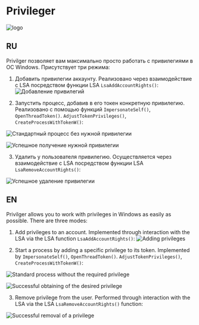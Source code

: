 # Privileger

![logo](https://user-images.githubusercontent.com/92790655/215750071-a79364b8-9331-4552-9aac-bb1aa9214e02.png)


## RU
Privilger позволяет вам максимально просто работать с привилегиями в ОС Windows. Присутствует три режима:
1. Добавить привилегии аккаунту. Реализовано через взаимодействие с LSA посредством функции LSA `LsaAddAccountRights()`:
![Добавление привилегий](https://user-images.githubusercontent.com/92790655/215747678-f17571bf-9748-47e1-9d81-e8c79b44adbd.png)

2. Запустить процесс, добавив в его токен конкретную привилегию. Реализовано с помощью функций `ImpersonateSelf()`, `OpenThreadToken()`. `AdjustTokenPrivileges()`, `CreateProcessWithTokenW()`:

![Стандартный процесс без нужной привилегии](https://user-images.githubusercontent.com/92790655/215748032-aab74846-5766-48d2-9510-d5140118117b.png)

![Успешное получение нужной привилегии](https://user-images.githubusercontent.com/92790655/215748148-47382349-b0e6-4ae1-8aa9-955eb6db8abc.png)

3. Удалить у пользователя привилегию. Осуществляется через взаимодействие с LSA посредством функции LSA `LsaRemoveAccountRights()`:

![Успешное удаление привилегии](https://user-images.githubusercontent.com/92790655/215748332-621efaa0-20ba-4809-b0c4-23dcd0f0963d.png)


## EN
Privilger allows you to work with privileges in Windows as easily as possible. There are three modes:
1. Add privileges to an account. Implemented through interaction with the LSA via the LSA function `LsaAddAccountRights()`:
![Adding privileges](https://user-images.githubusercontent.com/92790655/215747678-f17571bf-9748-47e1-9d81-e8c79b44adbd.png)

2. Start a process by adding a specific privilege to its token. Implemented by `ImpersonateSelf()`, `OpenThreadToken()`. `AdjustTokenPrivileges()`, `CreateProcessWithTokenW()`:

![Standard process without the required privilege](https://user-images.githubusercontent.com/92790655/215748032-aab74846-5766-48d2-9510-d5140118117b.png)

![Successful obtaining of the desired privilege](https://user-images.githubusercontent.com/92790655/215748148-47382349-b0e6-4ae1-8aa9-955eb6db8abc.png)

3. Remove privilege from the user. Performed through interaction with the LSA via the LSA `LsaRemoveAccountRights()` function:

![Successful removal of a privilege](https://user-images.githubusercontent.com/92790655/215748332-621efaa0-20ba-4809-b0c4-23dcd0f0963d.png)

